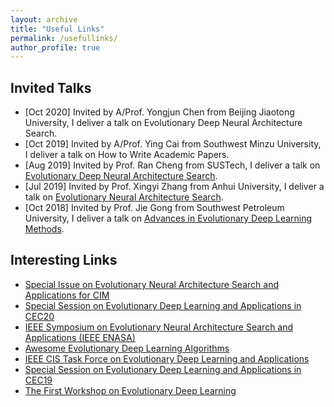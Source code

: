 ```yaml
---
layout: archive
title: "Useful Links"
permalink: /usefullinks/
author_profile: true
---
```


## Invited Talks
* [Oct 2020] Invited by A/Prof. Yongjun Chen from Beijing Jiaotong University, I deliver a talk on Evolutionary Deep Neural Architecture Search.
* [Oct 2019] Invited by A/Prof. Ying Cai from Southwest Minzu University, I deliver a talk on How to Write Academic Papers.
* [Aug 2019] Invited by Prof. Ran Cheng from SUSTech, I deliver a talk on [Evolutionary Deep Neural Architecture Search](http://emi.sustech.edu.cn/shownews.html?id=44).
* [Jul 2019] Invited by Prof. Xingyi Zhang from Anhui University, I deliver a talk on [Evolutionary Neural Architecture Search](http://bimk.ahu.edu.cn/2019/0713/c12952a205952/page.htm).
* [Oct 2018] Invited by Prof. Jie Gong from Southwest Petroleum University, I deliver a talk on [Advances in Evolutionary Deep Learning Methods](https://www.swpu.edu.cn/kyc/info/1028/11140.htm).

## Interesting Links
* [Special Issue on Evolutionary Neural Architecture Search and Applications for CIM](https://yn-sun.github.io/si_enasa.html)
* [Special Session on Evolutionary Deep Learning and Applications in CEC20](https://yn-sun.github.io/cec20.html)
* [IEEE Symposium on Evolutionary Neural Architecture Search and Applications (IEEE ENASA)](http://www.ieeessci2020.org/symposiums/enasa.html)
* [Awesome Evolutionary Deep Learning Algorithms](https://yn-sun.github.io/awesome-edl.html)
* [IEEE CIS Task Force on Evolutionary Deep Learning and Applications](https://yn-sun.github.io/ieeecis_edl.html)
* [Special Session on Evolutionary Deep Learning and Applications in CEC19](https://yn-sun.github.io/cec19.html)
* [The First Workshop on Evolutionary Deep Learning](https://yn-sun.github.io/edl.html)